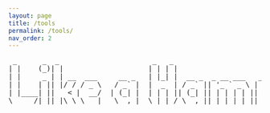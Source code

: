 ```yaml
---
layout: page
title: /tools
permalink: /tools/
nav_order: 2
---
```

                                                                                                                
<div style="text-align: center;">
<pre>
 _      _  _                      _   _                                           
| |    (_)| |                    | | | |                                          
| |     _ | | __  ___     __ _   | |_| |  __ _  _ __ ___   _ __ ___    ___  _ __  
| |    | || |/ / / _ \   / _` |  |  _  | / _` || '_ ` _ \ | '_ ` _ \  / _ \| '__| 
| |____| ||   < |  __/  | (_| |  | | | || (_| || | | | | || | | | | ||  __/| |    
\_____/|_||_|\_\ \___|   \__,_|  \_| |_/ \__,_||_| |_| |_||_| |_| |_| \___||_|   
</pre>
</div>                                                                                                                